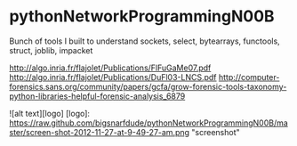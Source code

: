 pythonNetworkProgrammingN00B
============================

Bunch of tools I built to understand sockets, select, bytearrays, functools, struct, joblib, impacket

http://algo.inria.fr/flajolet/Publications/FlFuGaMe07.pdf
http://algo.inria.fr/flajolet/Publications/DuFl03-LNCS.pdf
http://computer-forensics.sans.org/community/papers/gcfa/grow-forensic-tools-taxonomy-python-libraries-helpful-forensic-analysis_6879


![alt text][logo]
[logo]: https://raw.github.com/bigsnarfdude/pythonNetworkProgrammingN00B/master/screen-shot-2012-11-27-at-9-49-27-am.png "screenshot"
